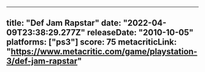 
---
title: "Def Jam Rapstar"
date: "2022-04-09T23:38:29.277Z"
releaseDate: "2010-10-05"
platforms: ["ps3"]
score: 75
metacriticLink: "https://www.metacritic.com/game/playstation-3/def-jam-rapstar"
---
